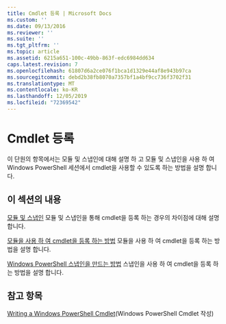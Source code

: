 ```yaml
---
title: Cmdlet 등록 | Microsoft Docs
ms.custom: ''
ms.date: 09/13/2016
ms.reviewer: ''
ms.suite: ''
ms.tgt_pltfrm: ''
ms.topic: article
ms.assetid: 6215a651-100c-49bb-863f-edc6984dd634
caps.latest.revision: 7
ms.openlocfilehash: 61807d6a2ce076f1bca1d1329e44af8e943b97ca
ms.sourcegitcommit: debd2b38fb8070a7357bf1a4bf9cc736f3702f31
ms.translationtype: MT
ms.contentlocale: ko-KR
ms.lasthandoff: 12/05/2019
ms.locfileid: "72369542"
---
```

# <a name="registering-cmdlets"></a>Cmdlet 등록

이 단원의 항목에서는 모듈 및 스냅인에 대해 설명 하 고 모듈 및 스냅인을 사용 하 여 Windows PowerShell 세션에서 cmdlet을 사용할 수 있도록 하는 방법을 설명 합니다.

## <a name="in-this-section"></a>이 섹션의 내용

[모듈 및 스냅인](./modules-and-snap-ins.md) 모듈 및 스냅인을 통해 cmdlet을 등록 하는 경우의 차이점에 대해 설명 합니다.

[모듈을 사용 하 여 cmdlet을 등록 하는 방법](./how-to-import-cmdlets-using-modules.md) 모듈을 사용 하 여 cmdlet을 등록 하는 방법을 설명 합니다.

[Windows PowerShell 스냅인을 만드는 방법](./how-to-create-a-windows-powershell-snap-in.md) 스냅인을 사용 하 여 cmdlet을 등록 하는 방법을 설명 합니다.

## <a name="see-also"></a>참고 항목

[Writing a Windows PowerShell Cmdlet](./writing-a-windows-powershell-cmdlet.md)(Windows PowerShell Cmdlet 작성)
